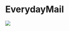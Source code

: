 # EverydayMail
<img src="https://capsule-render.vercel.app/api?type=wave&color=auto&height=300&section=header&text=문예찬&fontSize=90" />
